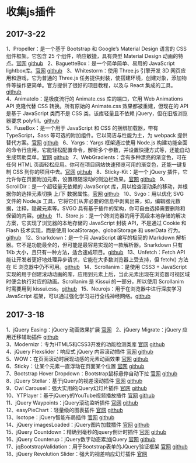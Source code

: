 # 收集js插件
## 2017-3-22
1、Propeller：是一个基于 Bootstrap 和 Google’s Material Design 语言的 CSS 组件框架。它包含 25 个组件，响应敏捷，具有典型 Material Design 动画的特点。[官网](http://propeller.in/index.html "http://propeller.in/index.html") [github](https://github.com/digicorp/propeller/ "https://github.com/digicorp/propeller/")   
2、BaguetteBox：是一个简单简单、易用的 JavaScript lightbox库。[官网](https://feimosi.github.io/baguetteBox.js/ "https://feimosi.github.io/baguetteBox.js/") [github](https://github.com/feimosi/baguetteBox.js "https://github.com/feimosi/baguetteBox.js")   
3、Whitestorm：使用 Three.js 引擎开发 3D 网页应用和游戏，它为普通的 Three.js 任务提供封装，使搭建环境，创建对象，添加物件等操作更简单。官方提供了很好的项目教程，以及与 React 集成的工具。[github](https://github.com/WhitestormJS/whitestorm.js "https://github.com/WhitestormJS/whitestorm.js")   
4、Animatelo：是极度流行的 Animate.css 库的端口，它用 Web Animations API 克隆代替 CSS 转换。所有原始的 Animate.css 效果都被重建，但现在的 API 是基于 JavaScript 类而不是 CSS 类。该库轻量且不依赖 jQuery，但在旧版浏览器要求 polyfill。[github](https://gibbok.github.io/animatelo/ "https://gibbok.github.io/animatelo/")   
5、FuseBox：是一个用于 JavaScript 和 CSS 的捆绑加载器，带有 TypeScript，Sass 等可选的附加组件。它以简洁与性能为主，为 webpack 提供替代方案。[官网](http://www.fusebox.org/ "http://www.fusebox.org/") [github](https://github.com/fusebox-framework/Fusebox-ColdFusion/ "https://github.com/fusebox-framework/Fusebox-ColdFusion/")   
6、Yargs：Yargs 框架通过使用 Node.js 构建功能全面的命令行应用，它能轻松配置命令，解析多个参数，并设置快捷方式等，还能自动生成帮助菜单。[官网](http://yargs.js.org/ "http://yargs.js.org/") [github](https://github.com/yargs/yargs/ "https://github.com/yargs/yargs/")   
7、WebGradients：含有多种漂亮的渐变色，可在任何 HTML 页面轻松应用。你可在项目网站快速预览可用的渐变色，还能一键复制 CSS 到你的项目中去。[官网](https://webgradients.com/ "https://webgradients.com/") [github](https://github.com/itmeo/webgradients "https://github.com/itmeo/webgradients")   
8、Sticky-Kit：是一个 jQuery 插件，它允许你在页面附加元素，设置跟随滚动的侧边栏效果。[官网](http://leafo.net/sticky-kit/ "http://leafo.net/sticky-kit/") [github](https://github.com/leafo/sticky-kit/ "https://github.com/leafo/sticky-kit/")   
9、ScrollDir：是一个超轻量无依赖的 JavaScript 库，用以检查滚动条的移动，并根据你的选择元素切换 上/下 数据属性。[官网](https://dollarshaveclub.github.io/scrolldir/ "https://dollarshaveclub.github.io/scrolldir/") [github](https://github.com/dollarshaveclub/scrolldir "https://github.com/dollarshaveclub/scrolldir")   
10、Svgo：用以优化 SVG 文件的 Node.js 工具，它将它们从非必要的信息中剥离出来，如，编辑器元数据，注释，隐藏元素等。SVGO 具有基于插件的架构，你可自由选择需要删除和保留的内容。[github](https://github.com/svg/svgo "https://github.com/svg/svgo")   
11、Store.js：是一个跨浏览器的用于高级本地存储的解决方案，它实现了浏览器的本地存储的 JavaScript 封装 API，不是通过 Cookie 和 Flash 技术实现，而是使用 localStorage、globalStorage 和 userData 行为。[github](https://github.com/marcuswestin/store.js/ "https://github.com/marcuswestin/store.js/")   
12、Snarkdown：是一个用 JavaScript 编写的极简的 Markdown 解析器。它不是功能最全的，但可能是最容易实现的一款解析器。Snarkdown 只有 1Kb 大小，且只有一种方法，适合速成项目。[github](https://github.com/developit/snarkdown "https://github.com/developit/snarkdown")   
13、Unfetch：Fetch API 能让开发者更好地处理异步请求，它能在大多数浏览器上受支持，但 fetch() 方法在 IE 浏览器中仍不可用。[github](https://github.com/developit/unfetch "https://github.com/developit/unfetch")   
14、Scrollanim：是使用 CSS3 + JavaScript 实现的用于创建滚动动画的库，应用到元素上后，当此元素出现在浏览器可视区域时便会执行对应的动画。Scrollanim 是 Kissui 的一部分，所以使用 Scrollanim 时需要用到 kissui.css。[github](https://github.com/usablica/kissui.scrollanim "https://github.com/usablica/kissui.scrollanim")   
15、Neurojs：用于在浏览器中进行深度学习 JavaScript 框架，可以通过强化学习进行全栈神经网络。[github](https://github.com/janhuenermann/neurojs "https://github.com/janhuenermann/neurojs")   

## 2017-3-18
1、jQuery Easing：jQuery 动画效果扩展 [官网](http://gsgd.co.uk/sandbox/jquery/easing/ "http://gsgd.co.uk/sandbox/jquery/easing/")   
2、jQuery Migrate：jQuery 应用迁移辅助插件 [github](https://github.com/jquery/jquery-migrate "https://github.com/jquery/jquery-migrate")    
3、Modernizr：专为HTML5和CSS3开发的功能检测类库 [官网](https://modernizr.com/ "https://modernizr.com/") [github](https://github.com/Modernizr/Modernizr "https://github.com/Modernizr/Modernizr")   
4、jQuery Flexslider：响应式 jQuery 内容滚动插件 [官网](http://flexslider.woothemes.com/ "http://flexslider.woothemes.com/") [github](https://github.com/woocommerce/FlexSlider "https://github.com/woocommerce/FlexSlider")   
5、WOW：在页面滚动时展现动感的元素动画效果 [官网](http://mynameismatthieu.com/WOW/ "http://mynameismatthieu.com/WOW/") [github](https://github.com/matthieua/WOW "https://github.com/matthieua/WOW")   
6、Sticky：让某个元素一直浮动在页面某个位置 [官网](http://stickyjs.com/ "http://stickyjs.com/") [github](https://github.com/garand/sticky "https://github.com/garand/sticky")   
7、Bootstrap Hover Dropdown：Bootstrap鼠标悬停自动下拉 [官网](https://cameronspear.com/demos/bootstrap-hover-dropdown/ "https://cameronspear.com/demos/bootstrap-hover-dropdown/") [github](https://github.com/CWSpear/bootstrap-hover-dropdown "https://github.com/CWSpear/bootstrap-hover-dropdown")   
8、jQuery Stellar：基于jQuery的视差滚动插件 [官网](http://markdalgleish.com/projects/stellar.js/ "http://markdalgleish.com/projects/stellar.js/") [github](https://github.com/markdalgleish/stellar.js/ "https://github.com/markdalgleish/stellar.js/")   
9、Owl Carousel：强大实用的jQuery幻灯片插件 [官网](https://owlcarousel2.github.io/OwlCarousel2/ "https://owlcarousel2.github.io/OwlCarousel2/") [github](https://github.com/OwlCarousel2/OwlCarousel2 "https://github.com/OwlCarousel2/OwlCarousel2")   
10、YTPlayer：基于jQuery的YouTube视频播放插件 [官网](https://pupunzi.com/ "https://pupunzi.com/") [github](https://github.com/pupunzi/jquery.mb.YTPlayer "https://github.com/pupunzi/jquery.mb.YTPlayer")   
11、jQuery Waypoints：jQuery滚动监听插件 [官网](http://imakewebthings.com/waypoints/ "http://imakewebthings.com/waypoints/") [github](https://github.com/imakewebthings/waypoints "https://github.com/imakewebthings/waypoints")   
12、easyPieChart：轻量级的图表插件 [官网](https://rendro.github.io/easy-pie-chart/ "https://rendro.github.io/easy-pie-chart/") [github](https://github.com/rendro/easy-pie-chart "https://github.com/rendro/easy-pie-chart")   
13、Isotope：jQuery智能布局插件 [官网](http://isotope.metafizzy.co/ "http://isotope.metafizzy.co/") [github](https://github.com/metafizzy/isotope "https://github.com/metafizzy/isotope")   
14、jQuery imagesLoaded：jQuery图片加载插件 [官网](http://imagesloaded.desandro.com/ "http://imagesloaded.desandro.com/") [github](https://github.com/desandro/imagesloaded "https://github.com/desandro/imagesloaded")   
15、jQuery Countdown：精确到毫秒的jquery倒计时插件 [官网](http://hilios.github.io/jQuery.countdown/ "http://hilios.github.io/jQuery.countdown/") [github](https://github.com/hilios/jQuery.countdown "https://github.com/hilios/jQuery.countdown")   
16、jQuery Counterup：jQuery数字动态累加jQuery [官网](http://bfintal.github.io/Counter-Up/demo/demo.html "http://bfintal.github.io/Counter-Up/demo/demo.html") [github](https://github.com/bfintal/Counter-Up "https://github.com/bfintal/Counter-Up")   
17、jqBootstrapValidation：用于Bootstrap表单的JQuery验证框架 [官网](https://reactiveraven.github.io/jqBootstrapValidation/ "https://reactiveraven.github.io/jqBootstrapValidation/") [github](https://github.com/ReactiveRaven/jqBootstrapValidation "https://github.com/ReactiveRaven/jqBootstrapValidation")   
18、jQuery Revolution Slider：强大的视差响应幻灯插件 [官网](https://revolution.themepunch.com/jquery/ "https://revolution.themepunch.com/jquery/")   
